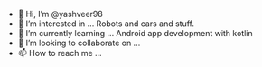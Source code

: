 - 👋 Hi, I’m @yashveer98
- 👀 I’m interested in ... Robots and cars and stuff.
- 🌱 I’m currently learning ... Android app development with kotlin
- 💞️ I’m looking to collaborate on ...
- 📫 How to reach me ...

<!---
yashveer98/yashveer98 is a ✨ special ✨ repository because its `README.md` (this file) appears on your GitHub profile.
You can click the Preview link to take a look at your changes.
--->
